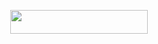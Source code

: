 <p align="center"><a href="https://dashboard.heroku.com/new?template=https://github.com/SWEET-TOXIC-DEVIL/SWEET_TOXIC"> <img src="https://img.shields.io/badge/Deploy%20On%20Heroku-blue?style=for-the-badge&logo=heroku" width="220" height="38.45"/></a></p>
